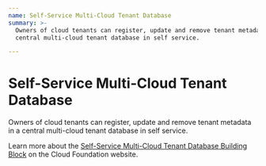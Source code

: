 ```yaml
---
name: Self-Service Multi-Cloud Tenant Database
summary: >-
  Owners of cloud tenants can register, update and remove tenant metadata in a
  central multi-cloud tenant database in self service.

---
```


# Self-Service Multi-Cloud Tenant Database

Owners of cloud tenants can register, update and remove tenant metadata in a central multi-cloud tenant database in self service.

Learn more about the [Self-Service Multi-Cloud Tenant Database Building Block](https://cloudfoundation.meshcloud.io/maturity-model/tenant-management/self-service-multi-cloud-tenant-database.html) on the Cloud Foundation website.
